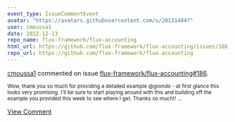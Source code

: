 ```yaml
---
event_type: IssueCommentEvent
avatar: "https://avatars.githubusercontent.com/u/20131404?"
user: cmoussa1
date: 2022-12-13
repo_name: flux-framework/flux-accounting
html_url: https://github.com/flux-framework/flux-accounting/issues/186
repo_url: https://github.com/flux-framework/flux-accounting
---
```


<a href='https://github.com/cmoussa1' target='_blank'>cmoussa1</a> commented on issue <a href='https://github.com/flux-framework/flux-accounting/issues/186' target='_blank'>flux-framework/flux-accounting#186</a>.

<small>Wow, thank you so much for providing a detailed example @grondo - at first glance this looks very promising. I'll be sure to start playing around with this and building off the example you provided this week to see where I get. Thanks so much!! ...</small>

<a href='https://github.com/flux-framework/flux-accounting/issues/186' target='_blank'>View Comment</a>